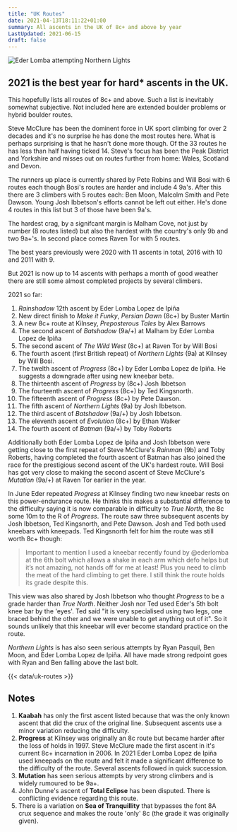 ```yaml
---
title: "UK Routes"
date: 2021-04-13T18:11:22+01:00
summary: All ascents in the UK of 8c+ and above by year
LastUpdated: 2021-06-15
draft: false
---
```


![Eder Lomba attempting Northern Lights](/img/eder-northern-lights-01.jpg)

## 2021 is the best year for hard* ascents in the UK.

This hopefully lists all routes of 8c+ and above. Such a list is inevitably somewhat subjective. Not included here are extended boulder problems or hybrid boulder routes.

Steve McClure has been the dominent force in UK sport climbing for over 2 decades and it's no surprise he has done the most routes here. What is perhaps surprising is that he hasn't done more though. Of the 33 routes he has less than half having ticked 14. Steve's focus has been the Peak District and Yorkshire and misses out on routes further from home: Wales, Scotland and Devon. 

The runners up place is currently shared by Pete Robins and Will Bosi with 6 routes each though Bosi's routes are harder and include 4 9a's. After this there are 3 climbers with 5 routes each: Ben Moon, Malcolm Smith and Pete Dawson. Young Josh Ibbetson's efforts cannot be left out either. He's done 4 routes in this list but 3 of those have been 9a's.

The hardest crag, by a signifcant margin is Malham Cove, not just by number (8 routes listed) but also the hardest with the country's only 9b and two 9a+'s. In second place comes Raven Tor with 5 routes.

The best years previously were 2020 with 11 ascents in total, 2016 with 10 and 2011 with 9.

But 2021 is now up to 14 ascents with perhaps a month of good weather there are still some almost completed projects by several climbers.

2021 so far:

1. *Rainshadow* 12th ascent by Eder Lomba Lopez de Ipiña
2. New direct finish to *Make it Funky*, *Persian Dawn* (8c+) by Buster Martin
3. A new 8c+ route at Kilnsey, *Preposterous Tales* by Alex Barrows
4. The second ascent of *Batshadow* (9a/+) at Malham by Eder Lomba Lopez de Ipiña
5. The second ascent of *The Wild West* (8c+) at Raven Tor by Will Bosi
6. The fourth ascent (first British repeat) of *Northern Lights* (9a) at Kilnsey by Will Bosi.
7. The twelth ascent of *Progress* (8c+) by Eder Lomba Lopez de Ipiña. He suggests a downgrade after using new kneebar beta.
8. The thirteenth ascent of *Progress* by (8c+) Josh Ibbetson
9. The fourteenth ascent of *Progress* (8c+) by Ted Kingsnorth.
10. The fifteenth ascent of *Progress* (8c+) by Pete Dawson.
11. The fifth ascent of *Northern Lights* (9a) by Josh Ibbetson.
12. The third ascent of *Batshadow* (9a/+) by Josh Ibbetson.
13. The eleventh ascent of *Evolution* (8c+) by Ethan Walker
14. The fourth ascent of *Batman* (9a/+) by Toby Roberts

Additionally both Eder Lomba Lopez de Ipiña and Josh Ibbetson were getting close to the first repeat of Steve McClure's *Rainman* (9b) and Toby Roberts, having completed the fourth ascent of Batman has also joined the race for the prestigious second ascent of the UK's hardest route. Will Bosi has got very close to making the second ascent of Steve McClure's *Mutation* (9a/+) at Raven Tor earlier in the year.

In June Eder repeated *Progress* at Kilnsey finding two new kneebar rests on this power-endurance route. He thinks this makes a substantial difference to the difficulty saying it is now comparable in difficulty to *True North*, the 8c some 10m to the R of *Progress*. The route saw three subsequent ascents by Josh Ibbetson, Ted Kingsnorth, and Pete Dawson. Josh and Ted both used kneebars with kneepads. Ted Kingsnorth felt for him the route was still worth 8c+ though:

> Important to mention I used a kneebar recently found by @ederlomba at the 6th bolt which allows a shake in each arm which defo helps but it’s not amazing, not hands off for me at least! Plus you need to climb the meat of the hard climbing to get there. I still think the route holds its grade despite this.

This view was also shared by Josh Ibbetson who thought *Progress* to be a grade harder than *True North*. Neither Josh nor Ted used Eder's 5th bolt knee bar by the 'eyes'. Ted said "it is very specialised using two legs, one braced behind the other and we were unable to get anything out of it". So it sounds unlikely that this kneebar will ever become standard practice on the route.

*Northern Lights* is has also seen serious attempts by Ryan Pasquil, Ben Moon, and Eder Lomba Lopez de Ipiña. All have made strong redpoint goes with Ryan and Ben falling above the last bolt.


{{< data/uk-routes >}}


## Notes

1. **Kaabah** has only the first ascent listed because that was the only known ascent that did the crux of the original line. Subsequent ascents use a minor variation reducing the difficulty.
2. **Progress** at Kilnsey was originally an 8c route but became harder after the loss of holds in 1997. Steve McClure made the first ascent in it's current 8c+ incarnation in 2006. In 2021 Eder Lomba Lopez de Ipiña used kneepads on the route and felt it made a significant difference to the difficulty of the route. Several ascents followed in quick succession.
4. **Mutation** has seen serious attempts by very strong climbers and is widely rumoured to be 9a+. 
5. John Dunne's ascent of **Total Eclipse** has been disputed. There is conflicting evidence regarding this route.
6. There is a variation on **Sea of Tranquillity** that bypasses the font 8A crux sequence and makes the route 'only' 8c (the grade it was originally given). 

